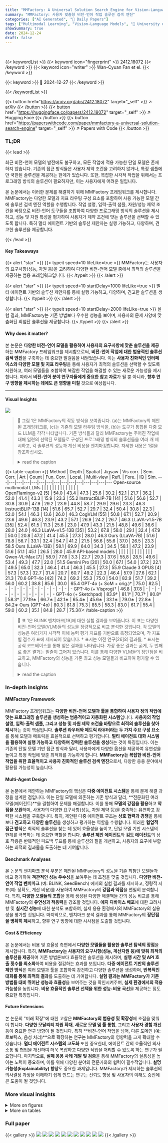 ```yaml
---
title: "MMFactory: A Universal Solution Search Engine for Vision-Language Tasks"
summary: "MMFactory: 사용자 맞춤형 비전-언어 작업 솔루션 검색 엔진"
categories: ["AI Generated", "🤗 Daily Papers"]
tags: ["Multimodal Learning", "Vision-Language Models", "🏢 University of British Columbia",]
showSummary: true
date: 2024-12-24
draft: false
---
```


<br>

{{< keywordList >}}
{{< keyword icon="fingerprint" >}} 2412.18072 {{< /keyword >}}
{{< keyword icon="writer" >}} Wan-Cyuan Fan et el. {{< /keyword >}}
 
{{< keyword >}} 🤗 2024-12-27 {{< /keyword >}}
 
{{< /keywordList >}}

{{< button href="https://arxiv.org/abs/2412.18072" target="_self" >}}
↗ arXiv
{{< /button >}}
{{< button href="https://huggingface.co/papers/2412.18072" target="_self" >}}
↗ Hugging Face
{{< /button >}}
{{< button href="https://paperswithcode.com/paper/mmfactory-a-universal-solution-search-engine" target="_self" >}}
↗ Papers with Code
{{< /button >}}




### TL;DR


{{< lead >}}

최근 비전-언어 모델의 발전에도 불구하고, 모든 작업에 적용 가능한 단일 모델은 존재하지 않습니다. 기존의 접근 방식들은 사용자 제약 조건을 고려하지 않거나, 특정 샘플에만 국한된 솔루션을 제공하는 한계가 있습니다. 또한, 복잡한 시각적 작업을 위해서는 프로그래밍 방식의 솔루션이 필요하지만, 이는 사용자에게 어려운 일입니다.

본 논문에서는 이러한 문제를 해결하기 위해 MMFactory 프레임워크를 제시합니다. MMFactory는 다양한 모델과 지표 라우팅 구성 요소를 포함하여 사용 가능한 모델 간에 솔루션 검색 엔진 역할을 수행합니다. 작업 설명, 입력-출력 샘플, 자원/성능 제약 조건을 바탕으로 비전-언어 도구들을 조합하여 다양한 프로그래밍 방식의 솔루션을 제시하고, 성능 및 자원 특성을 평가하여 사용자가 제약 조건에 맞는 솔루션을 선택할 수 있도록 합니다. 특히 멀티 에이전트 기반의 솔루션 제안자는 실행 가능하고, 다양하며, 견고한 솔루션을 제공합니다.

{{< /lead >}}


#### Key Takeaways

{{< alert "star" >}}
{{< typeit speed=10 lifeLike=true >}} MMFactory는 사용자의 요구사항(성능, 자원 등)을 고려하여 다양한 비전-언어 모델 중에서 최적의 솔루션을 제공하는 범용 프레임워크입니다. {{< /typeit >}}
{{< /alert >}}

{{< alert "star" >}}
{{< typeit speed=10 startDelay=1000 lifeLike=true >}} 멀티 에이전트 기반의 솔루션 제안자를 통해 실행 가능하고, 다양하며, 견고한 솔루션을 생성합니다. {{< /typeit >}}
{{< /alert >}}

{{< alert "star" >}}
{{< typeit speed=10 startDelay=2000 lifeLike=true >}} 실험 결과, MMFactory는 기존 방법보다 우수한 성능을 보이며, 사용자의 문제 사양에 맞춤화된 최첨단 솔루션을 제공합니다. {{< /typeit >}}
{{< /alert >}}

#### Why does it matter?
본 논문은 **다양한 비전-언어 모델을 활용하여 사용자의 요구사항에 맞춘 솔루션을 제공**하는 MMFactory 프레임워크를 제시함으로써, **비전-언어 작업에 대한 범용적인 솔루션 검색 엔진**을 구축하는 데 중요한 발걸음을 내딛었습니다.  이는 **사용자 친화적인 인터페이스와 다양한 모델 및 지표 라우팅**을 통해 사용자가 최적의 솔루션을 선택할 수 있도록 지원하고, 여러 모델들을 조합하여 복잡한 작업을 해결할 수 있는 새로운 가능성을 제시합니다. 따라서 **비전-언어 분야 연구자들에게 중요한 참고 자료**가 될 뿐 아니라, **향후 연구 방향을 제시하는 데에도 큰 영향을 미칠** 것으로 예상됩니다.

------
#### Visual Insights



![](https://arxiv.org/html/2412.18072/x1.png)

> 🔼 그림 1은 MMFactory의 작동 방식을 보여줍니다. (a)는 MMFactory의 제안된 프레임워크를, (c)는 기존의 모델 라우팅 방식을, (b)는 도구가 통합된 다중 모드 LLM을 각각 나타냅니다.  기존 방식들과 달리 MMFactory는 주어진 작업에 대해 일련의 선택된 모델들로 구성된 프로그래밍 방식의 솔루션들을 여러 개 제시하고, 각 솔루션의 성능과 계산 비용을 벤치마킹합니다. 자세한 내용은 1절을 참조하십시오.
> <details>
> <summary>read the caption</summary>
> Figure 1: Illustration of MMFactory. Proposed MMFactory framework (a) contrasted with model routing approaches (c) and multimodal LLM with tools (b). Unlike both prior classes of methods, MMFactory proposes a pool of programmatic solutions, composed of series of selected models from the pool, for a given task while also benchmarking their performance and computational characteristics. See Section 1 for full discussion.
> </details>





{{< table-caption >}}
Method | Depth | Spatial | Jigsaw | Vis corr. | Sem. Corr. | Art | Count | Fun. Corr. | Local. | Multi-view | Refl. | Fore. | IQ | Sim. 
---|---|---|---|---|---|---|---|---|---|---|---|---|---|---
Open-source multimodal LLMs |  |  |  |  |  |  |  |  |  |  |  |  |  |  
OpenFlamingo-v2 [5] | 54.0 | 43.4 | 47.3 | 25.6 | 30.2 | 52.1 | 21.7 | 36.2 | 52.0 | 41.4 | 43.3 | 15.9 | 23.3 | 55.2 
InstructBLIP-7B [14] | 51.6 | 56.6 | 52.7 | 30.8 | 30.9 | 47.9 | 29.2 | 23.9 | 44.8 | 58.7 | 29.9 | 29.6 | 23.3 | 46.3 
InstructBLIP-13B [14] | 51.6 | 65.7 | 52.7 | 29.7 | 32.4 | 50.4 | 30.8 | 22.3 | 52.0 | 54.1 | 46.3 | 13.6 | 26.0 | 46.3 
CogVLM [55] | 50.8 | 67.1 | 52.7 | 20.9 | 23.6 | 49.6 | 46.3 | 23.9 | 43.2 | 57.1 | 26.9 | 24.2 | 26.7 | 46.3 
LLaVA-v1.5-7B [35] | 52.4 | 61.5 | 11.3 | 25.6 | 23.0 | 47.9 | 43.3 | 21.5 | 48.8 | 49.6 | 36.6 | 28.0 | 24.0 | 46.3 
LLaVA-v1.5-13B [35] | 53.2 | 67.8 | 58.0 | 29.1 | 32.4 | 47.9 | 50.0 | 20.8 | 47.2 | 41.4 | 45.5 | 27.3 | 28.0 | 46.3 
Ours (LLaVA-7B) | 51.6 | 78.8 | 56.7 | 33.1 | 32.4 | 54.7 | 41.2 | 21.5 | 56.6 | 55.6 | 37.0 | 26.5 | 23.3 | 58.5 
Ours (LLaVA-13B) | 58.1 | 69.9 | 64.0 | 34.3 | 34.5 | 58.1 | 47.2 | 23.9 | 51.6 | 51.1 | 45.1 | 26.5 | 28.0 | 45.9 
API-based models |  |  |  |  |  |  |  |  |  |  |  |  |  |  
Qwen-VL-Max [7] | 58.9 | 77.6 | 3.3 | 22.7 | 29.3 | 37.6 | 55.8 | 28.5 | 49.6 | 53.4 | 49.3 | 47.7 | 22.0 | 51.5 
Gemini Pro [20] | 50.0 | 67.1 | 54.0 | 37.2 | 22.1 | 49.5 | 65.0 | 32.3 | 46.4 | 41.4 | 46.3 | 45.5 | 27.3 | 55.9 
Claude 3 OPUS [4] | 57.3 | 57.3 | 32.7 | 31.4 | 20.7 | 60.7 | 49.2 | 22.3 | 46.4 | 57.9 | 27.6 | 62.1 | 21.3 | 70.6 
GPT-4o [42] | 74.2 | 69.2 | 55.3 | 75.0 | 54.0 | 82.9 | 51.7 | 39.2 | 56.0 | 60.2 | 38.8 | 85.6 | 30.0 | 65.4 
GPT-4o (+ SoM + orig.)† | 75.0 | 82.5 | - | - | - | - | - | - | - | - | - | - | - | - 
GPT-4o (+ Visprog)† | 46.8 | 37.8 | - | - | - | - | - | - | - | - | - | - | - | - 
GPT-4o (+ Sketchpad) | 83.9† | 81.1† | 70.7† | 80.8† | 58.3† | 77.19∗ | 66.7∗ | 42.1∗ | 65.4∗ | 45.6∗ | 33.1∗ | 79.0∗ | 22.8∗ | 84.2∗ 
Ours (GPT-4o) | 80.3 | 81.8 | 75.3 | 85.5 | 58.3 | 83.0 | 61.7 | 55.4 | 59.0 | 60.2 | 35.1 | 84.8 | 28.7 | 75.3{{< /table-caption >}}

> 🔼 표 1은 BLINK 벤치마크[19]에 대한 실험 결과를 보여줍니다.  이 표는 다양한 비전-언어 모델(VLM)들의 성능을 정량적으로 비교 분석한 것입니다.  각 모델의 성능은 여러가지 시각적 이해 능력 평가 지표를 기반으로 측정되었으며,  각 지표별 점수가 표에 제시되어 있습니다.  † 표시는 이전 연구[26]의 결과를, * 표시는 공식 코드베이스를 통해 얻은 결과를 나타냅니다.  가장 좋은 결과는 굵게, 두 번째로 좋은 결과는 밑줄이 그어져 있습니다.  이를 통해 다양한 VLM들의 장단점을 비교하고, MMFactory의 성능을 기존 최고 성능 모델들과 비교하여 평가할 수 있습니다.
> <details>
> <summary>read the caption</summary>
> Table 1: Quantitative results.  Experimental results on the BLINK benchmark [19]. † denotes results from the previous work [26], and ∗ represents results collected via official codebase. The best result is highlighted in Bold and the second underlined.
> </details>





### In-depth insights


#### MMFactory Framework
MMFactory 프레임워크는 **다양한 비전-언어 모델과 툴을 통합하여 사용자 정의 작업에 맞는 프로그래밍 솔루션을 생성하는 범용적이고 자동화된 시스템**입니다.  **사용자의 작업 설명, 입력-출력 샘플, 그리고 성능 및 자원 제약 조건을 바탕으로 최적의 솔루션을 찾아 제시**하는 것이 핵심입니다.  **솔루션 라우터와 메트릭 라우터라는 두 가지 주요 구성 요소**를 통해 모델과 메트릭을 효율적으로 선택하고 평가합니다. **멀티 에이전트 대화 시스템을 활용하여 실행 가능하고 다양하며 강력한 솔루션을 생성**하는 것이 특징입니다.  이는 기존의 단일 모델 기반 접근 방식과 달리, 사용자에게 다양한 옵션을 제공하여 유연성을 높이고 특정 작업에 맞춘 최적화를 가능하게 합니다.  **MMFactory는 복잡한 비전-언어 작업을 위한 효율적이고 사용자 친화적인 솔루션 검색 엔진**으로서, 다양한 응용 분야에서 활용될 가능성이 높습니다.

#### Multi-Agent Design
본 논문에서 제안하는 MMFactory의 핵심은 **다중 에이전트 시스템**을 통해 문제 해결 과정을 설계한 점입니다. 이는 단일 모델에 의존하는 기존 방식과 달리, **전문화된 여러 모델(에이전트)**을 결합하여 문제를 해결합니다. 이를 통해 **모델의 강점을 활용**하고 **약점을 보완**하며, 사용자의 다양한 요구사항(성능, 자원 제약 등)을 충족하는 유연하고 강력한 시스템을 구축합니다.  특히, 제안된 다중 에이전트 구조는 **상호 협력과 경쟁**을 통해 보다 **견고하고 다양한 솔루션**을 생성하고 평가하는 역할을 수행합니다. 이러한 **협업적 접근 방식**은 최적의 솔루션을 찾는 데 있어 효율성을 높이고, 단일 모델 기반 시스템의 한계를 극복하는 데 중요한 역할을 합니다.  **솔루션 제안 에이전트**와 **검토 에이전트**의 상호 작용은 반복적인 피드백 루프를 통해 솔루션의 질을 개선하고, 사용자의 요구에 부합하는 최적의 결과물을 도출하는 데 기여합니다.

#### Benchmark Analyses
본 논문의 벤치마크 분석 부분은 제안된 MMFactory의 성능을 기존 최첨단 모델들과 비교 평가하여 **객관적인 성능 우수성**을 보여주는 데 초점을 맞출 것입니다.  **다양한 비전-언어 작업 벤치마크** (예: BLINK, SeedBench) 에서의 실험 결과를 제시하고, 정량적 지표(예: 정확도, 계산 비용)를 사용하여 MMFactory의 **강점과 약점**을 면밀히 분석합니다.  특히, **다양한 모델들의 조합**을 통해 생성된 다양한 해결책들 간의 성능 비교를 통해 MMFactory의 **유연성과 적응력**을 강조할 것입니다.  **에지 디바이스 배포**에 대한 고려사항 및 **실시간 성능**에 대한 분석도 포함하여, 실제 응용 환경에서의 MMFactory의 실용성을 평가할 것입니다.  마지막으로, 벤치마크 분석 결과를 통해 MMFactory의 **장단점을 명확히 제시**하고, 향후 연구 방향에 대한 시사점을 도출할 것입니다.

#### Cost & Efficiency
본 논문에서는 비용 및 효율성 측면에서 **다양한 모델들을 활용한 솔루션 탐색의 장점**을 제시합니다.  특히, **MMFactory는 사용자의 요구사항(성능, 계산자원 등)에 맞춰 최적의 솔루션을 제공**하여 기존 방법론보다 효율적인 솔루션을 제시하며, **실행 시간 및 API 호출 횟수를 최소화**하여 비용을 절감하는 효과를 보입니다.  **다중 에이전트 기반의 솔루션 제안 방식**은 여러 모델과 툴을 조합하여 강건하고 다양한 솔루션을 생성하며, **반복적인 대화를 통해 최적의 결과**를 도출하는 데 기여합니다.  **실험 결과는 MMFactory가 기존 방법들 대비 뛰어난 성능과 효율성**을 보여주는 것을 확인시켜주며, **실제 환경에서의 적용 가능성**을 높입니다.  **비용 효율적인 솔루션 선택을 위한 성능-비용 곡선**을 제공하는 점도 중요한 특징입니다.

#### Future Extensions
본 논문의 "미래 확장"에 대한 고찰은 **MMFactory의 범용성 및 확장성**에 초점을 맞춰야 합니다.  **다양한 모달리티 지원 확대**, **새로운 모델 및 툴 통합**, 그리고 **사용자 경험 개선** 등이 중요한 연구 방향이 될 것입니다.  특히 **비전-언어 작업을 넘어, 다른 도메인 (예: 로보틱스, 음성 처리)**으로 확장하는 연구는 MMFactory의 영향력을 크게 확대할 수 있습니다.  **멀티 에이전트 시스템의 고도화** 또한 중요한데,  에이전트 간의 효율적인 의사소통 및 협업을 개선하여 더욱 복잡하고 다양한 작업을 처리할 수 있도록 하는 연구가 필요합니다.  마지막으로, **실제 응용 사례 개발 및 검증**을 통해 MMFactory의 실용성을 높이는 노력이 중요하며, 이를 위해 다양한 분야의 전문가와의 협력이 필수적입니다.  **설명 가능성(Explainability) 향상**도 중요한 과제입니다. MMFactory가 제시하는 솔루션의 의사결정 과정을 이해하기 쉽게 만드는 연구는 신뢰도 향상 및 사용자의 이해도 증진에 큰 도움이 될 것입니다.


### More visual insights

<details>
<summary>More on figures
</summary>


![](https://arxiv.org/html/2412.18072/x2.png)

> 🔼 그림 2는 MMFactory의 개요를 보여줍니다. MMFactory는 두 가지 주요 구성 요소인 솔루션 라우터와 메트릭 라우터로 구성됩니다. 솔루션 라우터는 주어진 작업에 대한 잠재적인 솔루션들을 생성하고, 메트릭 라우터는 이러한 솔루션들을 평가하여 성능과 계산 비용을 추정하여 성능 곡선을 생성합니다. 이 곡선을 통해 사용자는 작업 요구 사항에 가장 적합한 모델을 선택할 수 있습니다. 즉, 사용자의 요구사항(예: 성능, 계산 비용)에 맞는 최적의 솔루션을 찾을 수 있도록 다양한 솔루션을 제시하고 비교분석하는 과정을 시각적으로 보여줍니다.
> <details>
> <summary>read the caption</summary>
> Figure 2: Overview of MMFactory. Our framework includes two primary components: Solution Router and Metric Router. The Solution Router generates a pool of potential solutions for the task, while the Metric Router evaluates these solutions, estimating their performance and computational cost to generate a performance curve. This curve enables users to select the model optimal for their task requirements.
> </details>



![](https://arxiv.org/html/2412.18072/x3.png)

> 🔼 그림 3은 사용자의 입력 사양 𝒫𝑢(mathcal{P}^{u})을 보여줍니다.  이 그림은 사용자가 MMFactory에 입력하는 정보의 구조를 자세히 설명합니다.  사용자는 작업 정의, 즉 해결해야 할 비전-언어 과제에 대한 설명을 제공합니다.  여기에는 작업 요청 프롬프트(Task Request Prompt)와 해당 작업의 몇 가지 예시가 포함됩니다.  예시는 이미지 세트, 작업 요청 프롬프트, 그리고 정답으로 구성됩니다.  또한, 사용자는 선택적으로 모델 크기, 계산 복잡도, 또는 실행 시간과 같은 제약 조건을 추가할 수 있습니다. 이러한 입력 정보들은 MMFactory의 솔루션 라우터(Solution Router)에 전달되어, 사용자의 요구사항을 충족하는 다양한 솔루션 후보를 생성하는 데 사용됩니다.
> <details>
> <summary>read the caption</summary>
> Figure 3: Illustration of user specification inputs 𝒫usuperscript𝒫𝑢\mathcal{P}^{u}caligraphic_P start_POSTSUPERSCRIPT italic_u end_POSTSUPERSCRIPT.
> </details>



![](https://arxiv.org/html/2412.18072/x4.png)

> 🔼 그림 4는 MMFactory의 솔루션 라우터에서 사용되는 다중 에이전트 대화 과정을 보여줍니다.  솔루션 제안 팀과 위원회 팀이라는 두 개의 팀이 대화를 통해 최종 결과물을 얻는 과정을 시각적으로 나타냅니다. 솔루션 제안 팀은 새로운 솔루션을 제안하고, 위원회 팀은 정확성, 중복성, 요구사항 충족 여부 등을 검토하며 피드백을 제공합니다.  각 팀에는 여러 에이전트가 있으며, 리더 에이전트가 팀원들의 응답을 종합하고 다른 팀과 소통하여 솔루션을 개선해 나가는 과정을 보여줍니다.
> <details>
> <summary>read the caption</summary>
> Figure 4: Illustration of multi-agent conversation. In the solution router, we have two team of agents performing conversation to get the final outputs.
> </details>



![](https://arxiv.org/html/2412.18072/x5.png)

> 🔼 그림 5는 MMFactory가 다양한 모델들을 활용하여 비전-언어 작업을 수행하는 과정을 보여주는 정성적 예시입니다. MMFactory는 (Sol 0에서처럼) MLLM을 위한 향상된 프롬프트를 자동으로 생성하고, (Sol 4에서처럼) 유사한 논리의 솔루션을 더 강력한 모델을 사용하여 개발하는 기능을 보여줍니다.  Sol 0의 예시는 주어진 이미지와 질문에 대해 적절한 답변을 얻기 위해 MLLM의 이해도를 높이는 향상된 프롬프트를 자동 생성하는 과정을 보여주며, Sol 4는 같은 문제를 해결하는 다른 솔루션을 제시하지만, 더욱 강력한 모델을 사용함으로써 성능을 개선하는 것을 보여줍니다. 이는 MMFactory가 모델들을 효율적으로 조합하고 활용하여 최적의 결과를 얻는 능력을 시각적으로 보여주는 것입니다.
> <details>
> <summary>read the caption</summary>
> Figure 5: Qualitative examples of MMFactory. MMFactory showcases its abilities to use and combine models by automatically constructing better prompts for MLLMs (in Sol 0) and developing solutions with similar logic but utilizing stronger models (in Sol 4).
> </details>



![](https://arxiv.org/html/2412.18072/x6.png)

> 🔼 그림 6은 반복 횟수에 따른 성능 분석 결과를 보여줍니다. 여러 색깔의 선은 서로 다른 실행 결과를 나타내며, 빨간색 십자 표시는 각 실행에서 가장 높은 성능을 기록한 지점을 가리킵니다. 이 그래프는 다중 에이전트 대화 시스템에서 반복 횟수가 성능에 미치는 영향을 보여주는 실험 결과를 시각적으로 제시합니다. 특히, 최적의 성능을 얻기 위한 반복 횟수의 범위를 파악하는 데 도움이 됩니다.
> <details>
> <summary>read the caption</summary>
> Figure 6: Ablation. Performance analysis with iteration. Lines in different colors represent different runs. Red cross denotes the highest performance in the run.
> </details>



![](https://arxiv.org/html/2412.18072/x7.png)

> 🔼 그림 7은 MMFactory의 계산 비용을 보여줍니다. 위쪽 그래프는 솔루션 생성 비용을 나타내는 솔루션 생성 비용 플롯입니다. 각 솔루션에 대한 평균 시간과 반복 시간을 보여주는 그래프가 있으며, 생성되는 솔루션 수가 증가함에 따라 시간 비용도 증가함을 알 수 있습니다. 아래쪽 그래프는 샘플당 평균 실행 비용과 라우팅 비용을 보여줍니다. 실행 비용은 입력 프롬프트에서 최종 답변까지의 시간을 나타내고, 라우팅 비용은 도구를 조정하는데 걸리는 시간을 나타냅니다. MMFactory는 미리 계획된 솔루션을 사용하므로 실행 비용이 낮고, 솔루션이 작업의 모든 샘플에 적용되므로 샘플당 라우팅 비용이 거의 0에 가깝습니다.
> <details>
> <summary>read the caption</summary>
> Figure 7: Computational time. Solution generation cost plot (top). Average execution and routing cost per sample (bottom).
> </details>



</details>




<details>
<summary>More on tables
</summary>


{{< table-caption >}}
| Model | Avg. | Scene | Id | Attri. | Locat. |
|---|---|---|---|---|---| 
| InstructBLIP [14] | 51.5 | 58.9 | 49.7 | 61.7 | 35.1 |
| LLaVA-v1.5-7B [35] | 57.7 | 63.7 | 62.4 | 66.7 | 51.3 |
| MiniGPT-4 [63] | 45.9 | 56.3 | 49.2 | 45.8 | 37.9 |
| OpenFlamingo [5] | 36.1 | 46.7 | 42.3 | 31.7 | 33.4 |
| Qwen-VL-Chat [7] | 50.9 | 56.5 | 47.6 | 54.8 | 46.9 |
| CogVLM [55] | 42.4 | 51.7 | 43.5 | 38.9 | 33.8 |
| InternLM [62] | 69.2 | 77.5 | 73.5 | 74.8 | 65.4 |
| GPT-4o [42] | 75.6 | 77.3 | 79.7 | 79.2 | 71.0 |
| Ours (GPT-4o) | 75.8 | 78.3 | 78.3 | 79.7 | 70.1 |
| Model | Count. | Spatial | Inter. | Reason. | Text |
|---|---|---|---|---|---| 
| InstructBLIP [14] | 58.1 | 34.9 | 47.4 | 55.9 | 61.4 |
| LLaVA-v1.5-7B [35] | 60.2 | 38.5 | 47.4 | 59.8 | 69.0 |
| MiniGPT-4 [63] | 45.3 | 32.6 | 47.4 | 57.1 | 41.8 |
| OpenFlamingo [5] | 27.4 | 29.8 | 29.9 | 47.7 | 35.6 |
| Qwen-VL-Chat [7] | 54.2 | 40.3 | 55.7 | 55.0 | 47.4 |
| CogVLM [55] | 29.4 | 33.6 | 45.4 | 53.5 | 51.5 |
| InternLM [62] | 65.8 | 57.5 | 71.1 | 75.8 | 61.2 |
| GPT-4o [42] | 68.1 | 63.8 | 78.6 | 81.2 | 69.8 |
| Ours (GPT-4o) | 67.7 | 62.8 | 80.6 | 84.5 | 69.9 |{{< /table-caption >}}
> 🔼 표 2는 Seedbench [31] 데이터셋을 사용한 정량적 실험 결과를 보여줍니다.  Seedbench는 9가지 공간적 이해 관련 시각적 질문응답 과제를 다루는 벤치마크 데이터셋입니다. 표는 다양한 모델들(InstructBLIP, LLaVA-v1.5-7B, MiniGPT-4, OpenFlamingo, Qwen-VL-Chat, CogVLM, InternLM, GPT-40 그리고 본 논문에서 제안하는 GPT-40 기반 모델)의 성능을  '개수 세기', '공간적 관계', '상호작용', '추론', '텍스트'  다섯 가지 하위 과제별로 비교 분석하여 제시합니다. 각 모델의 정확도를 수치로 나타내어 모델 간 성능 차이를 명확하게 보여줍니다.
> <details>
> <summary>read the caption</summary>
> Table 2: Quantitative results on Seedbench [31].
> </details>

{{< table-caption >}}
| Model | Acc | Error rate | Avg. # sols |
|---|---|---|---| 
| Full model | **50.5** | **0.0** | **3.0** |
| (-) _code debugger_ | 40.0 | 1.7 | 2.8 |
| (-) _code checker_ | 33.3 | 20.8 | **3.0** |
| (-) _requirement checker_ | 48.1 | 0.5 | 2.4 |
| (-) _repetition checker_ | 40.5 | 17.8 | 2.0 |{{< /table-caption >}}
> 🔼 이 표는 논문의 3.3절 '다중 에이전트 솔루션 라우터'에서 다중 에이전트 대화의 중요성을 보여주는 추가 분석 결과를 보여줍니다.  각 에이전트(코드 디버거, 코드 검사기, 요구 사항 검사기, 반복 검사기)를 제거했을 때 정확도, 오류율, 평균 솔루션 수에 미치는 영향을 정량적으로 분석하여 각 에이전트의 역할과 중요성을 입증합니다.  특히 코드 디버거와 코드 검사기의 중요성을 강조합니다. 
> <details>
> <summary>read the caption</summary>
> Table 3: Ablation. of significance of multi-agent conversation.
> </details>

{{< table-caption >}}
| Model | Execution cost (sec) |  | Routing cost (sec) |  |
|---|---|---|---|---|
| Sketchpad [26] | 19.96 | 43.86 | 18.20 | 30.90 |
| Ours | 9.74 | 29.43 | ≈ 0.00 | ≈ 0.00 |{{< /table-caption >}}
> 🔼 표 4는 10개의 샘플에 대한 API 호출 비용을 분석한 결과를 보여줍니다.  Visual Sketchpad와 MMFactory의 실행 비용과 라우팅 비용을 비교하여, MMFactory가 샘플당 API 호출 횟수를 줄임으로써 비용 효율성을 높였음을 보여줍니다.  각 모델에 대한 Depth, Spatial, Jigsaw, Visual, Semantic 작업의 평균 및 분산 비용이 달러 단위로 제시되어 있습니다.
> <details>
> <summary>read the caption</summary>
> Table 4: API calling cost analysis per 10 samples (in USD).
> </details>

</details>




### Full paper

{{< gallery >}}
<img src="paper_images/1.png" class="grid-w50 md:grid-w33 xl:grid-w25" />
<img src="paper_images/2.png" class="grid-w50 md:grid-w33 xl:grid-w25" />
<img src="paper_images/3.png" class="grid-w50 md:grid-w33 xl:grid-w25" />
<img src="paper_images/4.png" class="grid-w50 md:grid-w33 xl:grid-w25" />
<img src="paper_images/5.png" class="grid-w50 md:grid-w33 xl:grid-w25" />
<img src="paper_images/6.png" class="grid-w50 md:grid-w33 xl:grid-w25" />
<img src="paper_images/7.png" class="grid-w50 md:grid-w33 xl:grid-w25" />
<img src="paper_images/8.png" class="grid-w50 md:grid-w33 xl:grid-w25" />
<img src="paper_images/9.png" class="grid-w50 md:grid-w33 xl:grid-w25" />
<img src="paper_images/10.png" class="grid-w50 md:grid-w33 xl:grid-w25" />
<img src="paper_images/11.png" class="grid-w50 md:grid-w33 xl:grid-w25" />
{{< /gallery >}}